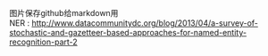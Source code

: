图片保存github给markdown用  
NER : http://www.datacommunitydc.org/blog/2013/04/a-survey-of-stochastic-and-gazetteer-based-approaches-for-named-entity-recognition-part-2
